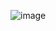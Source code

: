 ![image](https://github.com/PeripheralVisionPD2/LanFileSenRec/assets/24209999/1c959306-307f-4b65-9a77-86db7eac18ca)
